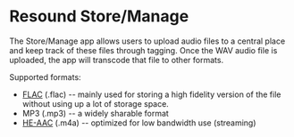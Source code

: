 # Resound Store/Manage

The Store/Manage app allows users to upload audio files to a central place and keep track of these files through tagging.  Once the WAV audio file is uploaded, the app will transcode that file to other formats.

Supported formats:

* [FLAC](https://en.wikipedia.org/wiki/FLAC) \(.flac\) -- mainly used for storing a high fidelity version of the file without using up a lot of storage space.
* MP3 \(.mp3\) -- a widely sharable format
* [HE-AAC](https://en.wikipedia.org/wiki/High-Efficiency_Advanced_Audio_Coding) \(.m4a\) -- optimized for low bandwidth use \(streaming\)



